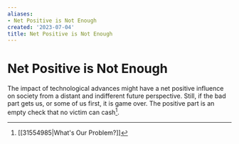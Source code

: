 ```yaml
---
aliases:
- Net Positive is Not Enough
created: '2023-07-04'
title: Net Positive is Not Enough
---
```


# Net Positive is Not Enough

The impact of technological advances might have a net positive influence on society from a distant and indifferent future perspective. Still, if the bad part gets us, or some of us first, it is game over. The positive part is an empty check that no victim can cash[^1].

[^1]: [[31554985|What's Our Problem?]]